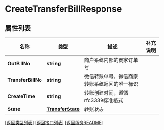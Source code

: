 # CreateTransferBillResponse

## 属性列表

名称 | 类型 | 描述 | 补充说明
------------ | ------------- | ------------- | -------------
**OutBillNo** | **string** | 商户系统内部的商家订单号 | 
**TransferBillNo** | **string** | 微信转账单号，微信商家转账系统返回的唯一标识 | 
**CreateTime** | **string** | 转账创建时间，遵循rfc3339标准格式 | 
**State** | [**TransferState**](TransferState.md) | 转账状态 | 

[\[返回类型列表\]](README.md#类型列表)
[\[返回接口列表\]](README.md#接口列表)
[\[返回服务README\]](README.md)

